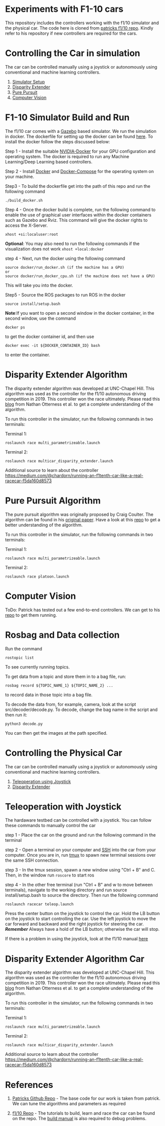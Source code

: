 # Experiments with F1-10 cars

 This repository includes the controllers working with the f1/10 simulator and the physical car. The code here is cloned from [patricks f1/10 repo](https://github.com/pmusau17/Platooning-F1Tenth). Kindly refer to his repository if new controllers are required for the cars. 

# Controlling the Car in simulation
The car can be controlled manually using a joystick or autonomously using conventional and machine learning controllers.

1. [Simulator Setup](#F1-10-Simulator-Build-and-Run)
2. [Disparity Extender](#Disparity-Extender-Algorithm)
3. [Pure Pursuit](#Pure-Pursuit-Algorithm)
4. [Computer Vision](#Computer-Vision)


# F1-10 Simulator Build and Run

The f1/10 car comes with a [Gazebo](https://gazebosim.org/) based simulator. We run the simulation in docker. The dockerfile for setting up the docker can be found [here](https://github.com/scope-lab-vu/F1-10-cars/tree/main/docker). To install the docker follow the steps discussed below:

Step 1 - Install the suitable [NVIDIA-Docker](https://docs.nvidia.com/datacenter/cloud-native/container-toolkit/install-guide.html) for your GPU configuration and operating system. The docker is required to run any Machine Learning/Deep Learning based controllers.

Step 2 - Install [Docker](https://docs.docker.com/engine/install/ubuntu/) and [Docker-Compose](https://docs.docker.com/compose/install/) for the operating system on your machine.

Step3 - To build the dockerfile get into the path of this repo and run the following command

```
./build_docker.sh
```

Step 4 - Once the docker build is complete, run the following command to enable the use of graphical user interfaces within the docker containers such as Gazebo and Rviz. This command will give the docker rights to access the X-Server.

```
xhost +si:localuser:root
```
**Optional**: You may also need to run the following commands if the visualization does not work ``` xhost +local:docker ```

step 4 - Next, run the docker using the following command

```
source docker/run_docker.sh (if the machine has a GPU)
or 
source docker/run_docker_cpu.sh (if the machine does not have a GPU)
```
This will take you into the docker. 

Step5 - Source the ROS packages to run ROS in the docker

```
source install/setup.bash
```

**Note**:If you want to open a second window in the docker container, in the second window, use the command
```
docker ps
```
to get the docker container id, and then use
```
docker exec -it ${DOCKER_CONTAINER_ID} bash
```
to enter the container.


# Disparity Extender Algorithm

The disparity extender algorithm was developed at UNC-Chapel Hill. This algorithm was used as the controller for the f1/10 autonomous driving competition in 2019. This controller won the race ultimately. Please read this [blog](https://www.nathanotterness.com/2019/04/the-disparity-extender-algorithm-and.html) from Nathan Otterness et al. to get a complete understanding of the algorithm.

To run this controller in the simulator, run the following commands in two terminals:

Terminal 1:

```
roslaunch race multi_parametrizeable.launch
```
Terminal 2: 

```
roslaunch race multicar_disparity_extender.launch
```

Additional source to learn about the controller https://medium.com/@chardorn/running-an-f1tenth-car-like-a-real-racecar-f5da160d8573

# Pure Pursuit Algorithm
The pure pursuit algorithm was originally proposed by Craig Coulter. The algorithm can be found in his [original paper](https://www.ri.cmu.edu/pub_files/pub3/coulter_r_craig_1992_1/coulter_r_craig_1992_1.pdf). Have a look at this [repo](https://vinesmsuic.github.io/2020/09/29/robotics-purepersuit/) to get a better understanding of the algorithm. 

To run this controller in the simulator, run the following commands in two terminals:

Terminal 1:

```
roslaunch race multi_parametrizeable.launch
```
Terminal 2: 

```
roslaunch race platoon.launch
```

# Computer Vision

ToDo: Patrick has tested out a few end-to-end controllers. We can get to his [repo](https://github.com/pmusau17/Platooning-F1Tenth#ComputerVision) to get them running. 

# Rosbag and Data collection
Run the command
```
rostopic list
```
To see currently running topics.

To get data from a topic and store them in to a bag file, run:
```
rosbag record ${TOPIC_NAME_1} ${TOPIC_NAME_2} ...
```
to record data in those topic into a bag file.

To decode the data from, for example, camera, look at the script src/decoder/decode.py. To decode, change the bag name in the script and then run it:
```
python3 decode.py
```

You can then get the images at the path specified.

# Controlling the Physical Car

The car can be controlled manually using a joystick or autonomously using conventional and machine learning controllers.

1. [Teleoperation using Joystick](#Teleoperation-with-Joystick)
2. [Disparity Extender](#Disparity-Extender-Algorithm-Car)

# Teleoperation with Joystick

The hardaware testbed can be controlled with a joystick. You can follow these commands to manually control the car

step 1 - Place the car on the ground and run the following command in the terminal

step 2 - Open a terminal on your computer and [SSH](https://github.com/scope-lab-vu/F1-10-cars/blob/main/documents/ssh-car.pdf) into the car from your computer. Once you are in, run [tmux](https://github.com/scope-lab-vu/F1-10-cars/blob/main/documents/ssh-car.pdf) to spawn new terminal sessions over the same SSH connection.

step 3 - In the tmux session, spawn a new window using "Ctrl + B" and C. Then, in the window run ```roscore``` to start ros

step 4 - In the other free terminal (run "Ctrl + B" and w to move between terminals), navigate to the working directory and run source install/setup.bash to source the directory. Then run the following command

```
roslaunch racecar teleop.launch
```
Press the center button on the joystick to control the car. Hold the LB button on the joystick to start controlling the car. Use the left joystick to move the car forward and backward and the right joystick for steering the car. ***Remember*** Always have a hold of the LB button; otherwise the car will stop. 

If there is a problem in using the joystick, look at the f1/10 manual [here](https://github.com/scope-lab-vu/F1-10-cars/blob/main/documents/BuildV2.pdf)

# Disparity Extender Algorithm Car

The disparity extender algorithm was developed at UNC-Chapel Hill. This algorithm was used as the controller for the f1/10 autonomous driving competition in 2019. This controller won the race ultimately. Please read this [blog](https://www.nathanotterness.com/2019/04/the-disparity-extender-algorithm-and.html) from Nathan Otterness et al. to get a complete understanding of the algorithm.

To run this controller in the simulator, run the following commands in two terminals:

Terminal 1:

```
roslaunch race multi_parametrizeable.launch
```
Terminal 2: 

```
roslaunch race multicar_disparity_extender.launch
```

Additional source to learn about the controller https://medium.com/@chardorn/running-an-f1tenth-car-like-a-real-racecar-f5da160d8573


# References

1. [Patricks Github Repo](https://github.com/pmusau17/Platooning-F1Tenth) - The base code for our work is taken from patrick. We can tune the algorithms and parameters as required

2. [f1/10 Repo](https://f1tenth.org/) - The tutorials to build, learn and race the car can be found on the repo. The [build manual](https://github.com/scope-lab-vu/F1-10-cars/blob/main/documents/BuildV2.pdf) is also required to debug problems. 









